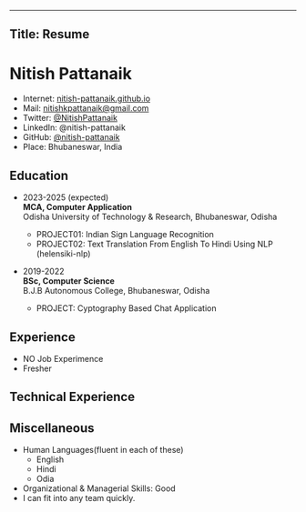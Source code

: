 ---
Title: Resume
----

# Nitish Pattanaik

- Internet: [nitish-pattanaik.github.io](https://nitish-pattanaik.github.io/)
- Mail:     nitishkpattanaik@gmail.com
- Twitter:  [@NitishPattanaik](https://x.com/NitishPattanaik)
- LinkedIn: @nitish-pattanaik
- GitHub:   [@nitish-pattanaik](https://github.com/nitish-pattanaik/)
- Place:    Bhubaneswar, India

## Education

- 2023-2025 (expected) <br>
**MCA, Computer Application** <br>
Odisha University of Technology & Research, Bhubaneswar, Odisha

    - PROJECT01: Indian Sign Language Recognition
    - PROJECT02: Text Translation From English To Hindi Using NLP (helensiki-nlp)

- 2019-2022 <br>
**BSc, Computer Science** <br>
B.J.B Autonomous  College, Bhubaneswar, Odisha

    - PROJECT: Cyptography Based Chat Application

## Experience
- NO Job Experimence
- Fresher
<!--
**Your Most Recent Work Experience:**

Short text containing the type of work done, results obtained,
lessons learned and other remarks. Can also include lists and
links:

* First item

* Item with [link](http://www.example.com). Links will work both in
  the html and pdf versions.

**That Other Job You Had**

Also with a short description.
-->

## Technical Experience

<!--
My Cool Side Project
:   For items which don't have a clear time ordering, a definition
    list can be used to have named items.

    * These items can also contain lists, but you need to mind the
      indentation levels in the markdown source.
    * Second item.

Open Source
:   List open source contributions here, perhaps placing emphasis on
    the project names, for example the **Linux Kernel**, where you
    implemented multithreading over a long weekend, or **node.js**
    (with [link](http://nodejs.org)) which was actually totally
    your idea...

Programming Languages
:   **first-lang:** Here, we have an itemization, where we only want
    to add descriptions to the first few items, but still want to
    mention some others together at the end. A format that works well
    here is a description list where the first few items have their
    first word emphasized, and the last item contains the final few
    emphasized terms. Notice the reasonably nice page break in the pdf
    version, which wouldn't happen if we generated the pdf via html.

:   **second-lang:** Description of your experience with second-lang,
    perhaps again including a [link] [ref], this time placing the url
    reference elsewhere in the document to reduce clutter (see source
    file). 

:   **obscure-but-impressive-lang:** We both know this one's pushing
    it.

:   Basic knowledge of **C**, **x86 assembly**, **forth**, **Common Lisp**

[ref]: https://github.com/nitish-pattanaik/
-->



## Miscellaneous
- Human Languages(fluent in each of these)
    - English
    - Hindi
    - Odia
- Organizational & Managerial Skills: Good
- I can fit into any team quickly.